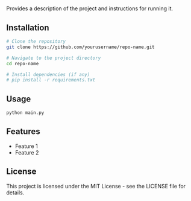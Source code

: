 # 

Provides a description of the project and instructions for running it.

## Installation

```bash
# Clone the repository
git clone https://github.com/yourusername/repo-name.git

# Navigate to the project directory
cd repo-name

# Install dependencies (if any)
# pip install -r requirements.txt
```

## Usage

```bash
python main.py
```

## Features

- Feature 1
- Feature 2

## License

This project is licensed under the MIT License - see the LICENSE file for details.

